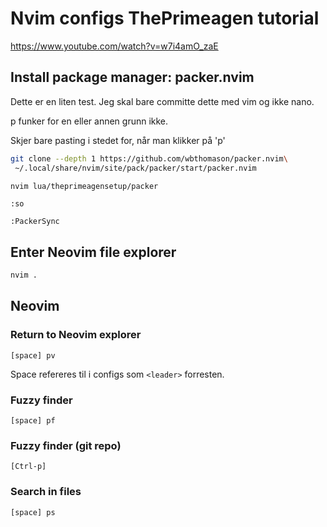 # Nvim configs ThePrimeagen tutorial

https://www.youtube.com/watch?v=w7i4amO_zaE

## Install package manager: packer.nvim

Dette er en liten test.
Jeg skal bare committe dette med vim og ikke nano.


<leader>p funker for en eller annen grunn ikke.

Skjer bare pasting i stedet for, når man klikker på 'p'

```bash
git clone --depth 1 https://github.com/wbthomason/packer.nvim\
 ~/.local/share/nvim/site/pack/packer/start/packer.nvim
```

```bash
nvim lua/theprimeagensetup/packer
```

`:so`

`:PackerSync`

## Enter Neovim file explorer

```bash
nvim .
```

## Neovim

### Return to Neovim explorer

`[space] pv`

Space refereres til i configs som `<leader>` forresten.

### Fuzzy finder

`[space] pf`


### Fuzzy finder (git repo)

`[Ctrl-p]`


### Search in files

`[space] ps`


